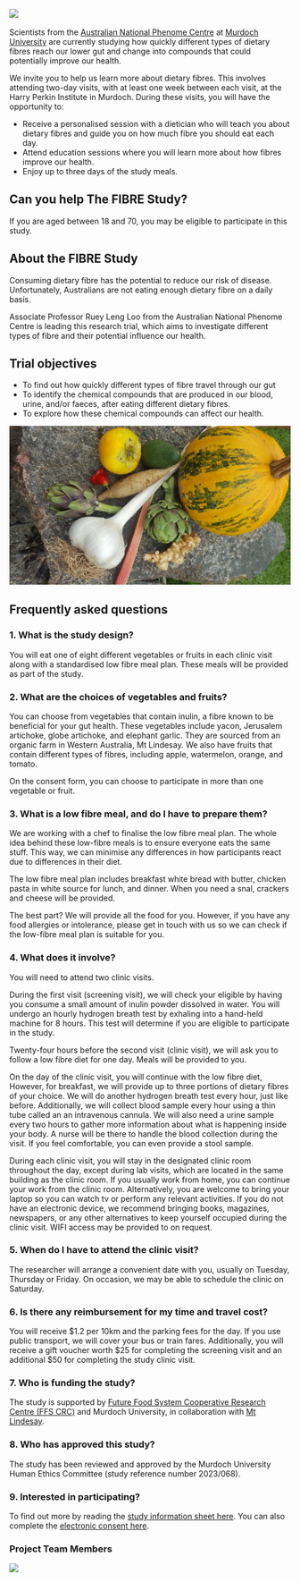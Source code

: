 
![](HeadingPic2.jpg)

Scientists from the [Australian National Phenome Centre](https://www.murdoch.edu.au/research/anpc) at [Murdoch University](https://www.murdoch.edu.au) are currently studying how quickly different types of dietary fibres reach our lower gut and change into compounds that could potentially improve our health.

We invite you to help us learn more about dietary fibres.  This involves attending two-day visits, with at least one week between each visit, at the Harry Perkin Institute in Murdoch.  During these visits, you will have the opportunity to:

-	Receive a personalised session with a dietician who will teach you about dietary fibres and guide you on how much fibre you should eat each day.
-	Attend education sessions where you will learn more about how fibres improve our health.
-	Enjoy up to three days of the study meals.

## **Can you help The FIBRE Study?**
If you are aged between 18 and 70, you may be eligible to participate in this study.  

## **About the FIBRE Study**
Consuming dietary fibre has the potential to reduce our risk of disease.  Unfortunately, Australians are not eating enough dietary fibre on a daily basis.  

Associate Professor Ruey Leng Loo from the Australian National Phenome Centre is leading this research trial, which aims to investigate different types of fibre and their potential influence our health. 

## **Trial objectives**
-	To find out how quickly different types of fibre travel through our gut
-	To identify the chemical compounds that are produced in our blood, urine, and/or faeces, after eating different dietary fibres.
-	To explore how these chemical compounds can affect our health.

![A variety of fresh vegetables, including yacon, Jerusalem artichoke, globe artichoke, elephant garlic, to be used as part this trial.  Picture credit: Mark McHenry, Mt Lindesay](mixed_vege.jpg)

## **Frequently asked questions**

### 1.	What is the study design?
You will eat one of eight different vegetables or fruits in each clinic visit along with a standardised low fibre meal plan.  These meals will be provided as part of the study.  

### 2.	What are the choices of vegetables and fruits? 
You can choose from vegetables that contain inulin, a fibre known to be beneficial for your gut health.  These vegetables include yacon, Jerusalem artichoke, globe artichoke, and elephant garlic. They are sourced from an organic farm in Western Australia, Mt Lindesay. We also have fruits that contain different types of fibres, including apple, watermelon, orange, and tomato.  

On the consent form, you can choose to participate in more than one vegetable or fruit.

### 3.	What is a low fibre meal, and do I have to prepare them? 
We are working with a chef to finalise the low fibre meal plan. The whole idea behind these low-fibre meals is to ensure everyone eats the same stuff.  This way, we can minimise any differences in how participants react due to differences in their diet.  

The low fibre meal plan includes breakfast white bread with butter, chicken pasta in white source for lunch, and dinner.  When you need a snal, crackers and cheese will be provided.  

The best part?  We will provide all the food for you.  However, if you have any food allergies or intolerance, please get in touch with us so we can check if the low-fibre meal plan is suitable for you. 

### 4.	What does it involve?
You will need to attend two clinic visits.  

During the first visit (screening visit), we will check your eligible by having you consume a small amount of inulin powder dissolved in water.  You will undergo an hourly hydrogen breath test by exhaling into a hand-held machine for 8 hours.  This test will determine if you are eligible to participate in the study.  

Twenty-four hours before the second visit (clinic visit), we will ask you to follow a low fibre diet for one day. Meals will be provided to you.  

On the day of the clinic visit, you will continue with the low fibre diet,  However, for breakfast, we will provide up to three portions of dietary fibres of your choice.  We will do another hydrogen breath test every hour, just like before.  Additionally, we will collect blood sample every hour using a thin tube called an an intravenous cannula.  We will also need a urine sample every two hours to gather more information about what is happening inside your body.  A nurse will be there to handle the blood collection during the visit.   If you feel comfortable, you can even provide a stool sample.  

During each clinic visit, you will stay in the designated clinic room throughout the day, except during lab visits, which are located in the same building as the clinic room. If you usually work from home, you can continue your work from the clinic room. Alternatively, you are welcome to bring your laptop so you can watch tv or perform any relevant activities. If you do not have an electronic device, we recommend bringing books, magazines, newspapers, or any other alternatives to keep yourself occupied during the clinic visit. WIFI access may be provided to on request.  

### 5.	When do I have to attend the clinic visit? 
The researcher will arrange a convenient date with you, usually on Tuesday, Thursday or Friday.  On occasion, we may be able to schedule the clinic on Saturday.

### 6.	Is there any reimbursement for my time and travel cost? 
You will receive $1.2 per 10km and the parking fees for the day.  If you use public transport, we will cover your bus or train fares.  Additionally, you will receive a gift voucher worth $25 for completing the screening visit and an additional $50 for completing the study clinic visit.  

### 7.	Who is funding the study?
The study is supported by [Future Food System Cooperative Research Centre (FFS CRC)]( https://www.futurefoodsystems.com.au/project/bioactive-components-for-value-add-to-australian-artichokes/) and Murdoch University, in collaboration with [Mt Lindesay](ML.docx).

### 8.	Who has approved this study?
The study has been reviewed and approved by the Murdoch University Human Ethics Committee (study reference number 2023/068).

### 9.	Interested in participating?
To find out more by reading the [study information sheet here](PARTICIPANT_INFORMATION_SHEET_V2.docx). You can also complete the [electronic consent here](https://mdhs-redcap.meddent.uwa.edu.au/fmdhs/surveys/?s=FH3747TCYCPKJEPD).

### Project Team Members
![ ](Team.jpg)

